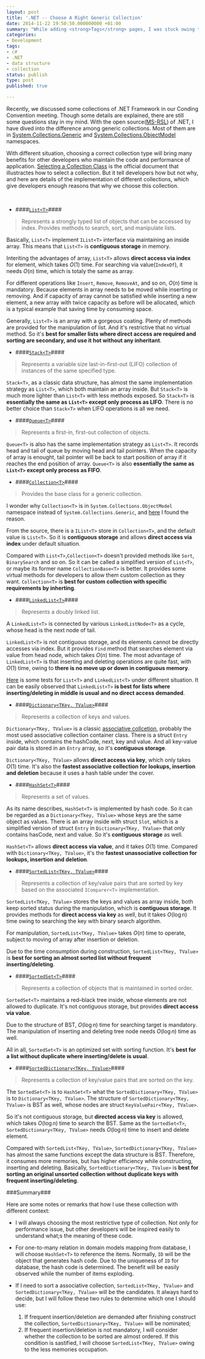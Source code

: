 ```yaml
---
layout: post
title: '.NET -- Choose A Right Generic Collection'
date: 2014-11-22 19:50:50.000000000 +01:00
summary: "While adding <strong>Tags</strong> pages, I was stuck owing to the order of tags. Here are two different approaching of how to sort tags..."
categories:
- Development
tags:
- c#
- .NET
- data structure
- collection
status: publish
type: post
published: true

---
```


Recently, we discussed some collections of .NET Framework in our Conding Convention meeting. Though some details are explained, there are still some questions stay in my mind. With the open source([MS-RSL](http://referencesource.microsoft.com/license.html)) of .NET, I have dived into the difference among generic collections. Most of them are in [System.Collections.Generic](http://msdn.microsoft.com/en-us/library/system.collections.generic(v=vs.110).aspx) and [System.Collections.ObjectModel](http://msdn.microsoft.com/en-us/library/system.collections.objectmodel(v=vs.110).aspx) namespaces.

With different situation, choosing a correct collection type will bring many benefits for other developers who maintain the code and performance of application. [Selecting a Collection Class](http://msdn.microsoft.com/en-us/library/6tc79sx1(v=vs.110).aspx) is the official document that illustractes how to select a collection. But it tell developers how but not why, and here are details of the implementation of different collections, which give developers enough reasons that why we choose this collection.

<br/>

- ####[`List<T>`](http://msdn.microsoft.com/en-us/library/6sh2ey19(v=vs.110).aspx)####

> Represents a strongly typed list of objects that can be accessed by index. Provides methods to search, sort, and manipulate lists.

  Basically, `List<T>` implement `IList<T>` interface via maintaining an inside array. This means that `List<T>` is **contiguous storage** in memory.

  Interiting the advantages of array, `List<T>` allows **direct access via index** for element, which takes $O(1)$ time. For searching via value(`IndexOf`), it needs $O(n)$ time, which is totaly the same as array.
  
  For different operations like `Insert`, `Remove`, `RemoveAt`, and so on, $O(n)$ time is mandatory. Because elements in array needs to be moved while inserting or removing. And if capacity of array cannot be satisfied while inserting a new element, a new array with twice capacity as before will be allocated, which is a typical example that saving time by consuming space.
  
  Generally, `List<T>` is an array with a gorgeous coating. Plenty of methods are provided for the manipulation of list. And it's restrictive that no virtual method. So it's **best for smaller lists where direct access are required and sorting are secondary, and use it hot without any inheritant**.

- ####[`Stack<T>`](http://msdn.microsoft.com/en-us/library/3278tedw(v=vs.110).aspx)####

> Represents a variable size last-in-first-out (LIFO) collection of instances of the same specified type.

  `Stack<T>`, as a classic data structure, has almost the same implementation strategy as `List<T>`, which both maintain an array inside. But `Stack<T>` is much more lighter than `List<T>` with less methods exposed. So `Stack<T>` is **essentially the same as `List<T>` except only process as LIFO**. There is no better choice than `Stack<T>` when LIFO operations is all we need.

- ####[`Queue<T>`](http://msdn.microsoft.com/en-us/library/7977ey2c(v=vs.110).aspx)####

> Represents a first-in, first-out collection of objects.

  `Queue<T>` is also has the same implementation strategy as `List<T>`. It records head and tail of queue by moving head and tail pointers. When the capacity of array is enought, tail pointer will be back to start position of array if it reaches the end position of array. `Queue<T>` is also **essentially the same as `List<T>` except only process as FIFO**.

- ####[`Collection<T>`](http://msdn.microsoft.com/en-us/library/ms132397(v=vs.110).aspx)####

> Provides the base class for a generic collection.

  I wonder why `Collection<T>` is in `System.Collections.ObjectModel` namespace instead of `System.Collections.Generic`, and [here](http://blogs.msdn.com/b/kcwalina/archive/2005/03/15/396086.aspx) I found the reason.

  From the source, there is a `IList<T>` store in `Collection<T>`, and the default value is `List<T>`. So it is **contiguous storage** and allows **direct access via index** under default situation.

  Compared with `List<T>`,`Collection<T>` doesn't provided methods like `Sort`, `BinarySearch` and so on. So it can be called a simplified version of `List<T>`, or maybe its former name `CollectionBase<T>` is better. It provides some virtual methods for developers to allow them custom collection as they want. `Collection<T>` is **best for custom collection with specific requirements by inherting**.

- ####[`LinkedList<T>`](http://msdn.microsoft.com/en-us/library/he2s3bh7(v=vs.110).aspx)####

> Represents a doubly linked list.

  A `LinkedList<T>` is connected by various `LinkedListNode<T>` as a cycle, whose head is the next node of tail.
  
  `LinkedList<T>` is not contiguous storage, and its elements cannot be directly accesses via index. But it provides `Find` method that searches element via value from head node, which takes $O(n)$ time. The most advantage of `LinkedList<T>` is that inserting and deleting operations are quite fast, with $O(1)$ time, owing to **there is no move up or down in contiguous memory**.
  
  [Here](http://stackoverflow.com/questions/169973/when-should-i-use-a-list-vs-a-linkedlist) is some tests for `List<T>` and `LinkedList<T>` under different situation. It can be easily observed that `LinkedList<T>` **is best for lists where inserting/deleting in middle is usual and no direct access demanded**.

- ####[`Dictionary<TKey, TValue>`](http://msdn.microsoft.com/en-us/library/xfhwa508(v=vs.110).aspx)####

> Represents a collection of keys and values.

  `Dictionary<TKey, TValue>` is a classic [associative collcetion](http://en.wikipedia.org/wiki/Associative_array), probably the most used associative collection container class. There is a struct `Entry` inside, which contains the hashCode, next, key and value. And all key-value pair data is stored in an `Entry` array, so it's **contiguous storage**.
  
  `Dictionary<TKey, TValue>` allows **direct access via key**, which only takes $O(1)$ time. It's also the **fastest associative collection for lookups, insertion and deletion** because it uses a hash table under the cover.

- ####[`HashSet<T>`](http://msdn.microsoft.com/en-us/library/bb359438(v=vs.110).aspx)####

> Represents a set of values.

  As its name describes, `HashSet<T>` is implemented by hash code. So it can be regarded as a `Dictionary<Tkey, TValue>` whose keys are the same object as values. There is an array inside with struct `Slot`, which is a simplified version of struct `Entry` in `Dictionary<TKey, TValue>` that only contains hasCode, next and value. So it's **contiguous storage** as well.
  
  `HashSet<T>` allows **direct access via value**, and it takes $O(1)$ time. Compared with `Dictionary<TKey, TValue>`, it's the **fastest unassociative collection for lookups, insertion and deletion**.
  
- ####[`SortedList<TKey, TValue>`](http://msdn.microsoft.com/en-us/library/ms132319(v=vs.110).aspx)####

> Represents a collection of key/value pairs that are sorted by key based on the associated `IComparer<T>` implementation.

  `SortedList<TKey, TValue>` stores the keys and values as array inside, both keep sorted status during the manipulation, which is **contiguous storage**. It provides methods for **direct access via key** as well, but it takes $O(\log n)$ time owing to searching the key with binary search algorithm.
  
  For manipulation, `SortedList<TKey, TValue>` takes $O(n)$ time to operate, subject to moving of array after insertion or deletion.
  
  Due to the time consumption during construction, `SortedList<TKey, TValue>` is **best for   sorting an almost sorted list without frequent inserting/deleting**.
  
- ####[`SortedSet<T>`](http://msdn.microsoft.com/en-us/library/dd412070(v=vs.110).aspx)####

> Represents a collection of objects that is maintained in sorted order.

  `SortedSet<T>` maintains a red–black tree inside, whose elements are not allowed to duplicate. It's not contiguous storage, but provides **direct access via value**.
  
  Due to the structure of BST, $O(\log n)$ time for searching target is mandatory. The manipulation of inserting and deleting tree node needs $O(\log n)$ time as well.
  
  All in all, `SortedSet<T>` is an optimized set with sorting function. It's **best for a list without duplicate where inserting/delete is usual**.
  
- ####[`SortedDictionary<TKey, TValue>`](http://msdn.microsoft.com/en-us/library/f7fta44c(v=vs.110).aspx)####

> Represents a collection of key/value pairs that are sorted on the key.

  The `SortedSet<T>` is to `HashSet<T>` what the `SortedDictionary<TKey, TValue>` is to `Dictionary<TKey, TValue>`. The structure of `SortedDictionary<TKey, TValue>` is BST as well, whose nodes are struct `KeyValuePair<TKey, TValue>`.
  
  So it's not contiguous storage, but **directed access via key** is allowed, which takes $O(\log n)$ time to search the BST. Same as the `SortedSet<T>`, `SortedDictionary<TKey, TValue>` needs $O(\log n)$ time to insert and delete element.
  
  Compared with `SortedList<TKey, TValue>`, `SortedDictionary<TKey, TValue>` has almost the same functions except the data structure is BST. Therefore, it consumes more memories, but has higher efficiency while constructing, inserting and deleting. Basically, `SortedDictionary<TKey, TValue>` is **best for sorting an original unsorted collection without duplicate keys with frequent inserting/deleting**.

###Summary###

Here are some notes or remarks that how I use these collection with different context:

- I will always choosing the most restrictive type of collection. Not only for performance issue, but other developers will be inspired easily to understand what;s the meaning of these code.
- For one-to-many relation in domain models mapping from database, I will choose `HashSet<T>` to reference the items. Normally, `ID` will be the object that generates hash code. Due to the uniqueness of `ID` for database, the hash code is determined. The benefit will be easily observed while the number of items exploding.
- If I need to sort a associative collection, `SortedList<TKey, TValue>` and `SortedDictionary<TKey, TValue>` will be the candidates. It always hard to decide, but I will follow these two rules to determine which one I should use:

  1. If frequent insertion/deletion are demanded after finishing construct the collection, `SortedDictionary<TKey, TValue>` will be nominated;
  2. If frequent insertion/deletion is not mandatory, I will consider whether the collection to be sorted are almost ordered. If this condition is sastified, I will choose `SortedList<TKey, TValue>` owing to the less memories occupation.